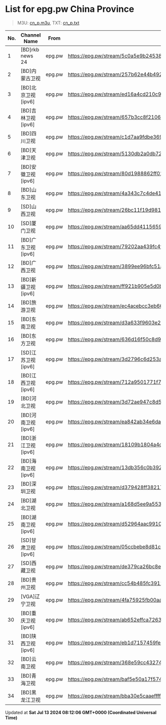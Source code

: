 # List for **epg.pw China Province**

> M3U: [cn_p.m3u](/cn_p.m3u), TXT: [cn_p.txt](/txt/cn_p.txt)

| No. | Channel Name | From | Source |
| --- | ------------ | ---- | ------ |
| 1 | [BD]rkb news 24 | epg.pw | <https://epg.pw/stream/5c0a5e9b24538982f2adc32190019a57ce3b22128142d163af46657413602453.m3u8> |
| 2 | [BD]内蒙古卫视 | epg.pw | <https://epg.pw/stream/257b62e44b49294fba69f1d5689725632ae7d24594234533f23ee7cc1cc49c63.m3u8> |
| 3 | [BD]北京卫视[ipv6] | epg.pw | <https://epg.pw/stream/ed16a4cd210c9f9d6204ddc6fb5def63a1c54b60114fb61679e61363edea068b.m3u8> |
| 4 | [BD]吉林卫视[ipv6] | epg.pw | <https://epg.pw/stream/657b3cc8f2106d0e0b52d0bc7f0e15db544b37b3e86bf5f486f351b9db61fa2e.m3u8> |
| 5 | [BD]四川卫视 | epg.pw | <https://epg.pw/stream/c1d7aa9fdbe369ae7c3242d0dade547b7987e1e37e7e2098a45e794c3296f862.ctv> |
| 6 | [BD]天津卫视 | epg.pw | <https://epg.pw/stream/5130db2a0db7213cccda6a66743eccb8ca7db6b5b8c54e87636fdd0b694ce979.ctv> |
| 7 | [BD]安徽卫视[ipv6] | epg.pw | <https://epg.pw/stream/80d1988862ff0162fdab6745b126a3a69d563855cbc5df750cd96b6424ea16a1.m3u8> |
| 8 | [BD]山东卫视 | epg.pw | <https://epg.pw/stream/4a343c7c4de4157d46c357cae28382364d74d1884942cf09bd212bfce4beeb7b.m3u8> |
| 9 | [SD]山西卫视 | epg.pw | <https://epg.pw/stream/26bc11f19d981a15cde7badbe86ce9030af5cb1f8a4bf8c8e454c2b11e14f962.m3u8> |
| 10 | [SD]厦门卫视 | epg.pw | <https://epg.pw/stream/aa65dd411565991ace44f9e5934bd018fdd52122e052d471a363b6ee839e1079.m3u8> |
| 11 | [BD]广东卫视[ipv6] | epg.pw | <https://epg.pw/stream/79202aa439fc4fb94a8304f8608737f7cff1626f2b42aa6d5552ecfc2bcacbaf.m3u8> |
| 12 | [BD]广西卫视 | epg.pw | <https://epg.pw/stream/3899ee96bfc51a8e53baa9d48c86b9b9a52907112fffcb33e94df2c05cc02d3c.m3u8> |
| 13 | [BD]新疆卫视[ipv6] | epg.pw | <https://epg.pw/stream/ff921b905e5d0b1628a06f833e0de3632ce26572350b4c077f113e171d27bffe.m3u8> |
| 14 | [BD]旅游卫视 | epg.pw | <https://epg.pw/stream/ec4acebcc3eb66ea9f23a8f9024848115d27c6d85681b6142fe5b7359851b2bb.m3u8> |
| 15 | [BD]东南卫视 | epg.pw | <https://epg.pw/stream/d3a633f9603e282ecb78c53b3220a5cc6d4ae302a789711407a0794bc0c79c00.m3u8> |
| 16 | [BD]东方卫视 | epg.pw | <https://epg.pw/stream/636d16f50c8d96b05c6c11994cc91e361e669419cee31b183d4568b76f288d08.ctv> |
| 17 | [SD]江苏卫视[ipv6] | epg.pw | <https://epg.pw/stream/3d2796c6d253a8ce33491f776f534920256a756f0201e24e9d25b4c404ec2daa.m3u8> |
| 18 | [BD]江西卫视[ipv6] | epg.pw | <https://epg.pw/stream/712a9501771f77767d38d69d884e87056ee0cb44e57bb3f4e75f50d3d0ab05fb.m3u8> |
| 19 | [BD]河北卫视 | epg.pw | <https://epg.pw/stream/3d72ae947c8d574411b9d26bc49ef1b6e8c2c5bf3a55c97df0b37f0af5080a99.m3u8> |
| 20 | [BD]河南卫视[ipv6] | epg.pw | <https://epg.pw/stream/ea842ab34e6da31e0eae5bd8be6c4b7d67f0b0c214efaca7ff2c5a1718f7fe55.m3u8> |
| 21 | [BD]浙江卫视[ipv6] | epg.pw | <https://epg.pw/stream/18109b1804a4d4c8acd2a83f3256b7495a047d7f5cf918ef92febd030933bfc2.m3u8> |
| 22 | [BD]海南卫视[ipv6] | epg.pw | <https://epg.pw/stream/13db356c0b392d00d91868541b8e5b62ef81bc91f1ab1f35444739650b5b1420.m3u8> |
| 23 | [BD]深圳卫视 | epg.pw | <https://epg.pw/stream/d379428ff38217ba5212dcd1949647ac1e4382f306b14a380bf60b7b056b4a2b.m3u8> |
| 24 | [BD]湖北卫视 | epg.pw | <https://epg.pw/stream/a168d5ee9a5535ed5d363fe5b921fc96b8e59faeb98d0a1780505ad1384b0a00.m3u8> |
| 25 | [BD]湖南卫视[ipv6] | epg.pw | <https://epg.pw/stream/d52964aac9910bfbdd885e0138b82fe305407bea3bb18b1f38f97190e60ec9b5.m3u8> |
| 26 | [SD]甘肃卫视[ipv6] | epg.pw | <https://epg.pw/stream/05ccbebe8d81cf91ecf4347845f6f0b42fed4bab4071195b0a4f735a80c386bd.m3u8> |
| 27 | [SD]西藏卫视 | epg.pw | <https://epg.pw/stream/de379ca26bc8e110b63a57f9d4b17db2fdb54047b99679d4c5434d1330b3d0d9.m3u8> |
| 28 | [BD]贵州卫视 | epg.pw | <https://epg.pw/stream/cc54b485fc3912265c9dbb24fe2b6d1ba2b65412d0ff45b904bc4d53ea02bf67.ctv> |
| 29 | [VGA]辽宁卫视 | epg.pw | <https://epg.pw/stream/4fa75925fb00aa051c6819346628eb0cd8bafd14f8231c9166b8a5209111db07.m3u8> |
| 30 | [BD]重庆卫视[ipv6] | epg.pw | <https://epg.pw/stream/ab652effca726310b82c8a321edfa861029f896ef612cbed788dd4c907c075aa.m3u8> |
| 31 | [BD]陕西卫视[ipv6] | epg.pw | <https://epg.pw/stream/eb1d7157459fe4c37bbfad23252b85ab628f4e3d14d81aea7b4a014d2658ae41.m3u8> |
| 32 | [BD]云南卫视 | epg.pw | <https://epg.pw/stream/368e59cc43274d4c5380dfd940d1f40ee03a4b9cb5b1648b01c42b47f2516d8b.ctv> |
| 33 | [BD]青海卫视 | epg.pw | <https://epg.pw/stream/baf5e50a17f574f86c96810d5d2eebbbc3570ca5f5a35d953837040845c89726.ctv> |
| 34 | [BD]黑龙江卫视 | epg.pw | <https://epg.pw/stream/bba30e5caaeffff57cecd7e3145d77937bb135028de2be19ffe2f644858124ca.m3u8> |

Updated at **Sat Jul 13 2024 08:12:06 GMT+0000 (Coordinated Universal Time)**
